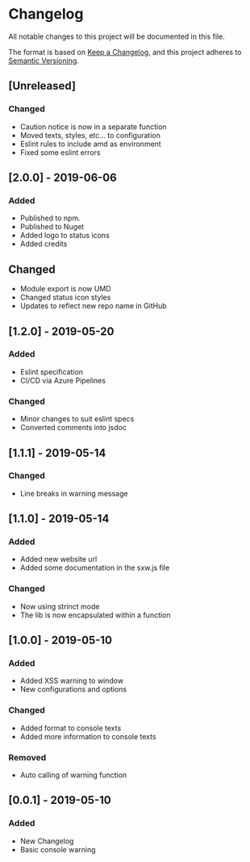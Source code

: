 # Changelog
All notable changes to this project will be documented in this file.

The format is based on [Keep a Changelog](https://keepachangelog.com/en/1.0.0/),
and this project adheres to [Semantic Versioning](https://semver.org/spec/v2.0.0.html).

## [Unreleased]
### Changed
 - Caution notice is now in a separate function
 - Moved texts, styles, etc... to configuration
 - Eslint rules to include amd as environment
 - Fixed some eslint errors

## [2.0.0] - 2019-06-06
### Added
 - Published to npm.
 - Published to Nuget
 - Added logo to status icons
 - Added credits

## Changed
 - Module export is now UMD
 - Changed status icon styles
 - Updates to reflect new repo name in GitHub

## [1.2.0] - 2019-05-20
### Added
 - Eslint specification
 - CI/CD via Azure Pipelines

### Changed
 - Minor changes to suit eslint specs
 - Converted comments into jsdoc

## [1.1.1] - 2019-05-14
### Changed
 - Line breaks in warning message

## [1.1.0] - 2019-05-14
### Added
 - Added new website url
 - Added some documentation in the sxw.js file

### Changed
 - Now using strinct mode
 - The lib is now encapsulated within a function
 

## [1.0.0] - 2019-05-10
### Added
 - Added XSS warning to window
 - New configurations and options

### Changed
 - Added format to console texts
 - Added more information to console texts

### Removed
 - Auto calling of warning function

## [0.0.1] - 2019-05-10
### Added
 - New Changelog
 - Basic console warning
